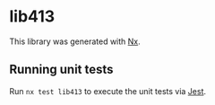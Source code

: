 # lib413

This library was generated with [Nx](https://nx.dev).


## Running unit tests

Run `nx test lib413` to execute the unit tests via [Jest](https://jestjs.io).


